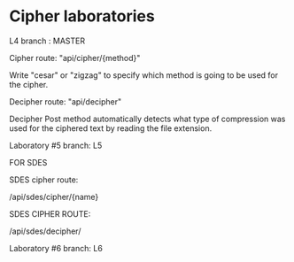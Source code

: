 # Cipher laboratories

L4 branch : MASTER


Cipher route: "api/cipher/{method}"

Write "cesar" or "zigzag" to specify which method is going to be used for the cipher.

Decipher route: "api/decipher"

Decipher Post method automatically detects what type of compression was used for the ciphered text by reading the file extension.


Laboratory #5 branch: L5

FOR SDES

SDES cipher route:

/api/sdes/cipher/{name}

SDES CIPHER ROUTE:

/api/sdes/decipher/


Laboratory #6 branch: L6



